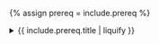 {% assign prereq = include.prereq %}
<details class="py-4 px-5 flex flex-col gap-1 bg-secondary shadow-primary rounded-md text-sm" markdown="1">
  <summary class="text-sm text-primary list-none">{{ include.prereq.title | liquify }}<span class="fa fa-chevron-down float-right text-terciary"></span></summary>

  {% if prereq.content %}
  {{ include.prereq.content | liquify | markdownify }}
  {% elsif prereq.include_content %}
  {% assign include_path = prereq.include_content | append: ".md" %}
  {% capture included_content %}{% include {{ include_path }} %}{% endcapture %}
  {{ included_content | liquify | markdownify }}
  {% else %}
      {% raise "content or include_content must be set when using the `prereqs.inline` block" %}
  {% endif %}

</details>
